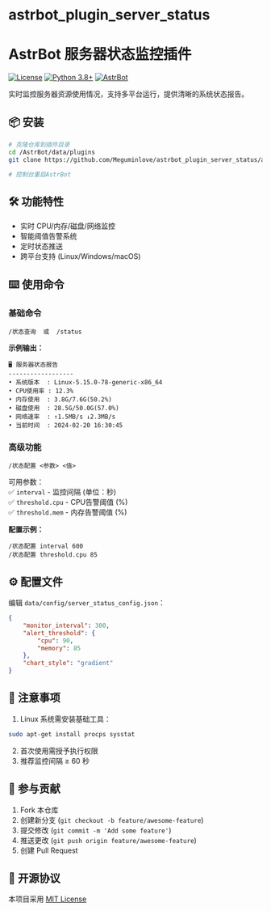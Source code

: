 # astrbot_plugin_server_status
# AstrBot 服务器状态监控插件

[![License](https://img.shields.io/badge/License-MIT-green.svg)](https://opensource.org/licenses/MIT)
[![Python 3.8+](https://img.shields.io/badge/Python-3.8%2B-blue.svg)](https://www.python.org/)
[![AstrBot](https://img.shields.io/badge/AstrBot-3.4%2B-orange.svg)](https://github.com/Soulter/AstrBot)

实时监控服务器资源使用情况，支持多平台运行，提供清晰的系统状态报告。

## 📦 安装

```bash
# 克隆仓库到插件目录
cd /AstrBot/data/plugins
git clone https://github.com/Meguminlove/astrbot_plugin_server_status/astrbot_plugin_server_status.git

# 控制台重启AstrBot
```

## 🛠️ 功能特性
- 实时 CPU/内存/磁盘/网络监控
- 智能阈值告警系统
- 定时状态推送
- 跨平台支持 (Linux/Windows/macOS)

## ⌨️ 使用命令

### 基础命令
```plaintext
/状态查询  或  /status
```
**示例输出：​**
```
🖥️ 服务器状态报告
------------------
• 系统版本  : Linux-5.15.0-78-generic-x86_64
• CPU使用率 : 12.3%
• 内存使用  : 3.8G/7.6G(50.2%)
• 磁盘使用  : 28.5G/50.0G(57.0%)
• 网络速率  : ↑1.5MB/s ↓2.3MB/s
• 当前时间  : 2024-02-20 16:30:45
```

### 高级功能
```plaintext
/状态配置 <参数> <值>
```
可用参数：  
✅ `interval` - 监控间隔 (单位：秒)  
✅ `threshold.cpu` - CPU告警阈值 (%)  
✅ `threshold.mem` - 内存告警阈值 (%)

**配置示例：​**
```plaintext
/状态配置 interval 600
/状态配置 threshold.cpu 85
```

## ⚙️ 配置文件
编辑 `data/config/server_status_config.json`：
```json
{
    "monitor_interval": 300,
    "alert_threshold": {
        "cpu": 90,
        "memory": 85
    },
    "chart_style": "gradient"
}
```

## 📌 注意事项
1. Linux 系统需安装基础工具：
```bash
sudo apt-get install procps sysstat
```
2. 首次使用需授予执行权限
3. 推荐监控间隔 ≥ 60 秒

## 🤝 参与贡献
1. Fork 本仓库
2. 创建新分支 (`git checkout -b feature/awesome-feature`)
3. 提交修改 (`git commit -m 'Add some feature'`)
4. 推送更改 (`git push origin feature/awesome-feature`)
5. 创建 Pull Request

## 📜 开源协议
本项目采用 [MIT License](LICENSE)